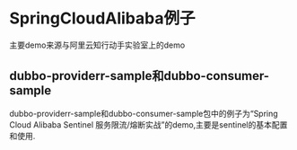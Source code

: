 # SpringCloudAlibaba例子
主要demo来源与阿里云知行动手实验室上的demo
## dubbo-providerr-sample和dubbo-consumer-sample
dubbo-providerr-sample和dubbo-consumer-sample包中的例子为“Spring Cloud Alibaba Sentinel 服务限流/熔断实战”的demo,主要是sentinel的基本配置和使用.